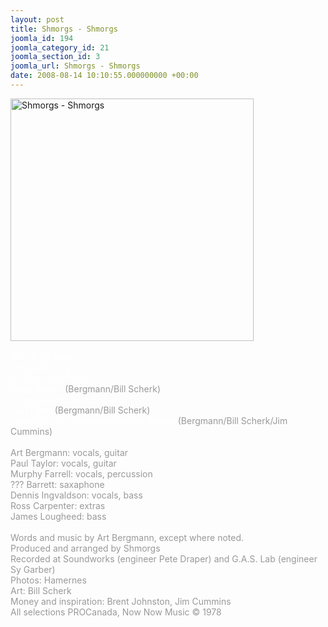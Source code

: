 ```yaml
---
layout: post
title: Shmorgs - Shmorgs
joomla_id: 194
joomla_category_id: 21
joomla_section_id: 3
joomla_url: Shmorgs - Shmorgs
date: 2008-08-14 10:10:55.000000000 +00:00
---
```

<img src="images/stories/album_covers/album_descriptions/shmorgs-stray.jpg" alt="Shmorgs - Shmorgs" title="Shmorgs - Shmorgs" style="border: 0px solid #000000; width: 389px; height: 388px" width="389" align="bottom" height="388" /><br />
<br />
<span style="color: #ffffff"><span style="color: #999999"><span style="color: #ffffff">Ain't It So Easy<br />
Exhortation Rag<br />
All Down the Drain<br />
Stray Ravers</span> (Bergmann/Bill Scherk)<br />
<span style="color: #ffffff">So you wanna be a Shmorg<br />
Last Party</span> (Bergmann/Bill Scherk)<br />
<span style="color: #ffffff">Take It To The Mountain/Sunrise Sunset</span> (Bergmann/Bill Scherk/Jim Cummins)<br />
<br />
Art Bergmann: vocals, guitar<br />
Paul Taylor: vocals, guitar<br />
Murphy Farrell: vocals, percussion<br />
??? Barrett: saxaphone<br />
Dennis Ingvaldson: vocals, bass<br />
Ross Carpenter: extras<br />
James Lougheed: bass<br />
<br />
Words and music by Art Bergmann, except where noted.<br />
Produced and arranged by Shmorgs<br />
Recorded at Soundworks (engineer Pete Draper) and G.A.S. Lab (engineer Sy Garber)<br />
Photos: Hamernes<br />
Art: Bill Scherk<br />
Money and inspiration: Brent Johnston, Jim Cummins<br />
All selections PROCanada, Now Now Music &copy; 1978<br />
</span><br />
</span>
